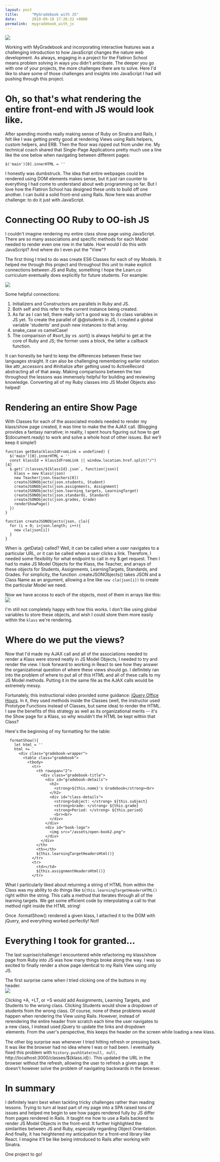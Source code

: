 ```yaml
---
layout: post
title:      "MyGradebook with JS"
date:       2019-09-18 17:26:32 +0000
permalink:  mygradebook_with_js
---
```


![](https://www.dropbox.com/s/uo6jo3ep7s8vku7/Screen%20Shot%202019-09-18%20at%2011.35.14%20AM.png?raw=1)

Working with MyGradebook and incorporating interactive features was a challenging introduction to how JavaScript changes the nature web development.  As always, engaging in a project for the Flatiron School means problem solving in ways you didn't anticipate.  The deeper you go with one of your projects, the more challenges there are to solve.  Here I'd like to share some of those challenges and insights into JavaScript I had will pushing through this project.  

# Oh, so that's what rendering the entire front-end with JS would look like.  
After spending months really making sense of Ruby on Sinatra and Rails, I felt like I was getting pretty good at rendering Views using Rails helpers, custom helpers, and ERB.  Then the floor was ripped out from under me.  My technical coach shared that Single-Page Applications pretty much use a line like the one below when navigating between different pages:

```
$('main')[0].innerHTML = ''
```

I honestly was dumbstruck.  The idea that entire webpages could be rendered using DOM elements makes sense, but it just ran counter to everything I had come to understand about web programming so far.  But I love how the Flatiron School has designed these units to build off one another.  I can build a solid front-end using Rails.  Now here was another challenge: to do it just with JavaScript.  

# Connecting OO Ruby to OO-ish JS
I couldn't imagine rendering my entire class show page using JavaScript.  There are so many associations and specific methods for each Model needed to render even one row in the table.  How would I do this with JavaScript?  And where do I even put the "View"?

The first thing I tried to do was create ES6 Classes for each of my Models.  It helped me through this project and throughout this unit to make explicit connections between JS and Ruby, something I hope the Learn.co curriculum eventually does explicitly for future students.  For example:

![](https://www.dropbox.com/s/a7vszorxyoyz9kw/Screen%20Shot%202019-09-18%20at%2012.16.36%20PM.png?raw=1)

Some helpful connections:
1. Initializers and Constructors are parallels in Ruby and JS.  
2. Both self and this refer to the current instance being created.  
3. As far as I can tell, there really isn't a good way to do class variables in JS yet.  To create the parallel of @@students in JS, I created a global variable 'students' and push new instances to that array.  
4. snake_case vs camelCase!
5. The comparison of #sort_by vs .sort() is always helpful to get at the core of Ruby and JS; the former uses a block, the latter a callback function.

It can honestly be hard to keep the differences between these two languages straight.  It can also be challenging remembering earlier notation like attr_accessors and #initialize after getting used to ActiveRecord abstracting all of that away.  Making comparisons between the two throughout the lessons was immensely helpful for building and reviewing knowledge.  Converting all of my Ruby classes into JS Model Objects also helped!

# Rendering an entire Show Page
With Classes for each of the associated models needed to render my klass/show page created, it was time to make the the AJAX call.  (Blogging provides a fantasy narrative; in reality, I spent hours figuring out how to get $(document.ready) to work and solve a whole host of other issues.  But we'll keep it simple!)  

```
function getData(klassIdFromLink = undefined) {
  $('main')[0].innerHTML = ''
  const klassId = klassIdFromLink || window.location.href.split("/")[4]
  $.get(`/classes/${klassId}.json`, function(json){
    klass = new Klass(json)
    new Teacher(json.teachers[0])
    createJSONObjects(json.students, Student)
    createJSONObjects(json.assignments, Assignment)
    createJSONObjects(json.learning_targets, LearningTarget)
    createJSONObjects(json.standards, Standard)
    createJSONObjects(json.grades, Grade)
    renderShowPage()
  })
}

function createJSONObjects(json, cla){
  for (i = 0; i<json.length; i++){
    new cla(json[i])
  }
}
```

When is .getData() called?  Well, it can be called when a user navigates to a particular URL, or it can be called when a user clicks a link.  Therefore, I needed some flexibility for what endpoint to call in my $.get request.  Then I had to make JS Model Objects for the Klass, the Teacher, and arrays of these objects for Students, Assignments, LearningTargets, Standards, and Grades. For simplicity, the function .createJSONObjects() takes JSON and a Class Name as an argument, allowing a line like `new cla(json[i])` to create the particular Model we need.  

Now we have access to each of the objects, most of them in arrays like this:
![](https://www.dropbox.com/s/j6z4xnhxm691n3p/Screen%20Shot%202019-09-18%20at%2012.37.46%20PM.png?raw=1)

I'm still not completely happy with how this works.  I don't like using global variables to store these objects, and wish I could store them more easily within the `klass` we're rendering.  

# Where do we put the views?
Now that I'd made my AJAX call and all of the associations needed to render a Klass were stored neatly in JS Model Objects, I needed to try and render the view.  I look forward to working in React to see how they answer the organizational question of where these views should go.  I definitely ran into the problem of where to put all of this HTML and all of these calls to my JS Model methods.  Putting it in the same file as the AJAX calls would be extremely messy.  

Fortunately, this instructional video provided some guidance: [jQuery Office Hours](https://www.youtube.com/watch?v=oHPM0ekV7zQ).  In it, they used methods inside the Classes (well, the instructor used Prototype Functions instead of Classes, but same idea) to render the HTML.  I saw the benefits of this strategy as well as its organizational merits -- it's the Show page for a Klass, so why wouldn't the HTML be kept within that Class?  

Here's the beginning of my formatting  for the table:

```
  formatShow(){
    let html = ''
    html += `
      <div class="gradebook-wrapper">
        <table class="gradebook">
          <tbody>
            <tr>
              <th rowspan="2">
                <div class="gradebook-title">
                  <div id="gradebook-details">
                    <h2>
                      <strong>${this.name}'s Gradebook</strong><br>
                    </h2>
                    <div id="class-details">
                      <strong>Subject: </strong> ${this.subject}
                      <strong>Grade: </strong> ${this.grade}
                      <strong>Period: </strong> ${this.period}
                      <br><br>
                    </div>
                  </div>
                  <div id="book-logo">
                    <img src="/assets/open-book2.png">
                  </div>
                </div>
              </th>
              <th></th>
              ${this.learningTargetHeadersHtml()}
            </tr>
            <tr>
              <td></td>
              ${this.assignmentHeadersHtml()}
            </tr>
```

What I particularly liked about returning a string of HTML from within the Class was my ability to do things like `${this.learningTargetHeadersHTML()` right within the string.  This calls a method that iterates through all of the learning targets.  We get some efficient code by interpolating a call to that method right inside the HTML string!  

Once .formatShow() rendered a given klass, I attached it to the DOM with jQuery, and everything worked perfectly!  Not!

# Everything I took for granted...
The last suprise/challenge I encountered while refactoring my klass/show page from Ruby into JS was how many things broke along the way.  I was so excited to finally render a show page identical to my Rails View using only JS.  

The first surprise came when I tried clicking one of the buttons in my header.  
![](https://www.dropbox.com/s/lo5md59iokmfxg5/Screen%20Shot%202019-09-18%20at%2012.54.46%20PM.png?raw=1)

Clicking +A, +LT, or +S would add Assignments, Learning Targets, and Students to the wrong class.  Clicking Students would show a dropdown of students from the wrong class.  Of course, none of these problems would happen when rendering the View using Rails.  However, instead of rerendering the entire header from scratch each time the user navigates to a new class, I instead used jQuery to update the links and dropdown <option> elements.  From the user's perspective, this keeps the header on the screen while loading a new klass.  

The other big surprise was whenever I tried hitting refresh or pressing back.  It was like the browser had no idea where I was or had been.  I eventually fixed this problem with `history.pushState(null, null, `http://localhost:3000/classes/${klass.id}`)`.  This updated the URL in the browser without the refresh, allowing the user to refresh a given page.  It doesn't however solve the problem of navigating backwards in the browser.
# In summary
I definitely learn best when tackling tricky challenges rather than reading lessons.  Trying to turn at least part of my page into a SPA raised tons of issues and helped me begin to see how pages rendered fully by JS differ from pages rendered in Rails.  It taught me how to use a Rails backend to render JS Model Objects in the front-end.  It further highlighted the similarities between JS and Ruby, especially regarding Object Orientation.  And finally, it has heightened my anticipation for a front-end library like React.  I imagine it'll be like being introduced to Rails after working with Sinatra.  

One project to go!










